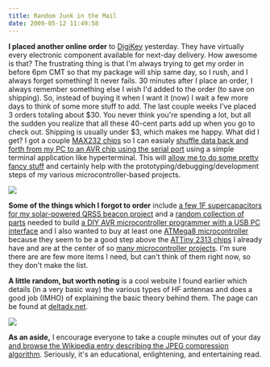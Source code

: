 ```yaml
---
title: Random Junk in the Mail
date: 2009-05-12 11:49:58
---
```




 __I placed another online order__ to [DigiKey](https://swharden.com/static/2009/05/12/www.digikey.com) yesterday.  They have virtually every electronic component available for next-day delivery.  How awesome is that?  The frustrating thing is that I'm always trying to get my order in before 6pm CMT so that my package will ship same day, so I rush, and I always forget something!  It never fails.  30 minutes after I place an order, I always remember something else I wish I'd added to the order (to save on shipping).  So, instead of buying it when I want it (now) I wait a few more days to think of some more stuff to add.  The last couple weeks I've placed 3 orders totaling about $30.  You never think you're spending a lot, but all the sudden you realize that all these 40-cent parts add up when you go to check out. Shipping is usually under $3, which makes me happy.  What did I get?  I got a couple [MAX232 chips](http://focus.ti.com/lit/ds/symlink/max232.pdf) so I can easialy [shuffle data back and forth from my PC to an AVR chip using the serial port](http://blog.jeffmurry.com/2008/11/14/hello-world--uart--serial-comm-with-pc.aspx) using a simple terminal application like hyperterminal.  This will [allow me to do some pretty fancy stuff](http://www.societyofrobots.com/microcontroller_uart_50_robot.shtml) and certainly help with the prototyping/debugging/development steps of my various microcontroller-based projects.

<div class="text-center">

![](https://swharden.com/static/2009/05/12/rs232_03.jpg)

</div>

__Some of the things which I forgot to order__ include [a few 1F supercapacitors for my solar-powered QRSS beacon project](http://www.solarfreaks.com/rc-solar-car-t19-20.html#p439) and a [random collection of parts](http://www.ladyada.net/make/usbtinyisp/parts.html) needed to build [a DIY AVR microcontroller programmer with a USB PC interface](http://www.ladyada.net/make/usbtinyisp/use.html) and I also wanted to buy at least one [ATMega8 microcontroller](http://www.solarbotics.com/assets/images/atmega8l/atmega8l_pl.jpg) because they seem to be a good step above the [ATTiny 2313 chips](http://home.scarlet.be/kvandepitte/Mijn%20afbeeldingen/nixies/attiny2313.jpg) I already have and are at the center of so [many microcontroller projects](http://hackaday.com/tag/atmega/).  I'm sure there are are few more items I need, but can't think of them right now, so they don't make the list.

__A little random, but worth noting__ is a cool website I found earlier which details (in a very basic way) the various types of HF antennas and does a good job (IMHO) of explaining the basic theory behind them.  The page can be found at [deltadx.net](http://www.deltadx.net/ABCDx/Sections/Antennas.htm).

<div class="text-center img-border">

![](https://swharden.com/static/2009/05/12/squareant.jpg)

</div>

__As an aside,__ I encourage everyone to take a couple minutes out of your day [and browse the Wikipedia entry describing the JPEG compression algorithm](http://en.wikipedia.org/wiki/JPEG).  Seriously, it's an educational, enlightening, and entertaining read.